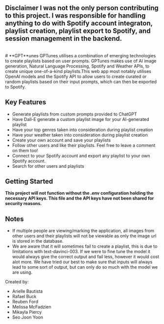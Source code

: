 ## **Disclaimer** I was not the only person contributing to this project. I was responsible for handling anything to do with Spotify account integraton, playlist creation, playlist export to Spotify, and session management in the backend. 

<br>
# **GPT**unes
GPTunes utilises a combination of emerging technologies to create playlists based on user prompts. GPTunes makes use of AI image generation, Natural Language Processing, Spotify and Weather APIs, to create unique one-of-a-kind playlists.This web app most notably utilises OpenAI models and the Spotify API to allow users to create curated or random playlists based on their input prompts, which can then be exported to Spotify. 


## Key Features
* Generate playlists from custom prompts provided to ChatGPT
* Have Dall-E generate a custom playlist image for your AI-generated playlist
* Have your top genres taken into consideration during playlist creation
* Have your weather taken into consideration during playlist creation
* Create your own account and save your playlists
* Follow other users and like their playlists. Feel free to leave a comment on them too!
* Connect to your Spotify account and export any playlist to your own Spotify account.
* Search for other users and playlists


## Getting Started
**This project will not function without the .env configuration holding the necessary API keys. This file and the API keys have not been shared for security reasons.**

## Notes
* If multiple people are viewing/marking the application, all images from other users and their playlists will not be viewable as only the image url is stored in the database.
* We are aware that it will sometimes fail to create a playlist, this is due to limitations with text-davinci-003. If we were to fine tune the model it would always give the correct output and fail less, however it would cost alot more. We have tried our best to make sure that inputs will always lead to some sort of output, but can only do so much with the model we are using.

Created by:
- Arielle Bautista
- Rafael Buck
- Reuben Ford
- Melissa McFadzien
- Mikayla Piercy
- Seo Joon Yoon
